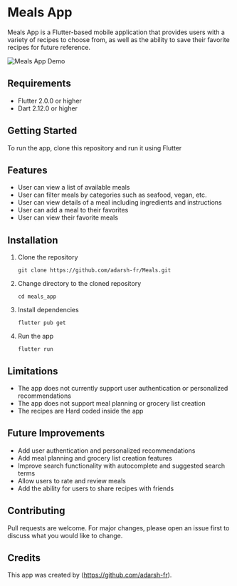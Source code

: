 # Meals App

Meals App is a Flutter-based mobile application that provides users with a variety of recipes to choose from, as well as the ability to save their favorite recipes for future reference.

![Meals App Demo](https://user-images.githubusercontent.com/59118492/126570073-6c369c48-7a4c-40bb-af68-4a5c74696d7e.gif)

## Requirements
- Flutter 2.0.0 or higher
- Dart 2.12.0 or higher

## Getting Started
To run the app, clone this repository and run it using Flutter

## Features
- User can view a list of available meals
- User can filter meals by categories such as seafood, vegan, etc.
- User can view details of a meal including ingredients and instructions
- User can add a meal to their favorites
- User can view their favorite meals


## Installation
1. Clone the repository
   ```
   git clone https://github.com/adarsh-fr/Meals.git
   ```
2. Change directory to the cloned repository
   ```
   cd meals_app
   ```
3. Install dependencies
   ```
   flutter pub get
   ```
4. Run the app
   ```
   flutter run
   ```

## Limitations
- The app does not currently support user authentication or personalized recommendations
- The app does not support meal planning or grocery list creation
- The recipes are Hard coded inside the app

## Future Improvements
- Add user authentication and personalized recommendations
- Add meal planning and grocery list creation features
- Improve search functionality with autocomplete and suggested search terms
- Allow users to rate and review meals
- Add the ability for users to share recipes with friends

## Contributing
Pull requests are welcome. For major changes, please open an issue first to discuss what you would like to change.

## Credits
This app was created by (https://github.com/adarsh-fr).
